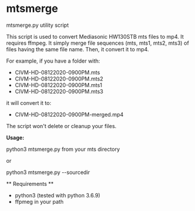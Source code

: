 # mtsmerge

mtsmerge.py utility script

This script is used to convert Mediasonic HW130STB mts files to mp4. It requires ffmpeg. It simply merge file sequences (mts, mts1, mts2, mts3) of files having the same file name. Then, it convert it to mp4.

For example, if you have a folder with:

* CIVM-HD-08122020-0900PM.mts   
* CIVM-HD-08122020-0900PM.mts2
* CIVM-HD-08122020-0900PM.mts1 
* CIVM-HD-08122020-0900PM.mts3

it will convert it to:
* CIVM-HD-08122020-0900PM-merged.mp4

The script won't delete or cleanup your files.

**Usage:**

python3 mtsmerge.py from your mts directory

or

python3 mtsmerge.py --sourcedir <media folder> 

** Requirements **
* python3 (tested with python 3.6.9)
* ffpmeg in your path



